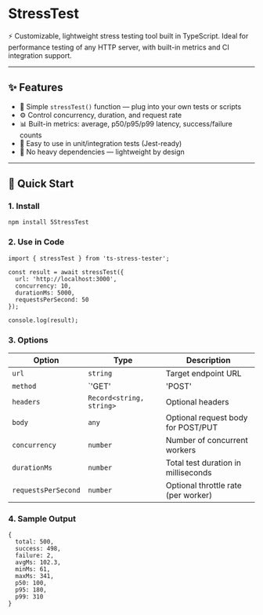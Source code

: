 # StressTest

⚡️ Customizable, lightweight stress testing tool built in TypeScript. Ideal for performance testing of any HTTP server, with built-in metrics and CI integration support.

---

## ✨ Features

- 🔁 Simple `stressTest()` function — plug into your own tests or scripts
- ⚙️ Control concurrency, duration, and request rate
- 📊 Built-in metrics: average, p50/p95/p99 latency, success/failure counts
- 🧪 Easy to use in unit/integration tests (Jest-ready)
- 🚫 No heavy dependencies — lightweight by design

---

## 🚀 Quick Start

### 1. Install

```
npm install 5StressTest
```

### 2. Use in Code
```
import { stressTest } from 'ts-stress-tester';

const result = await stressTest({
  url: 'http://localhost:3000',
  concurrency: 10,
  durationMs: 5000,
  requestsPerSecond: 50
});

console.log(result);
```

### 3. Options

| Option              | Type                      | Description                                      |
|---------------------|---------------------------|--------------------------------------------------|
| `url`               | `string`                  | Target endpoint URL                              |
| `method`            | `'GET' | 'POST' | 'PUT' | 'DELETE'` | HTTP method (default: `'GET'`)         |
| `headers`           | `Record<string, string>`  | Optional headers                                 |
| `body`              | `any`                     | Optional request body for POST/PUT               |
| `concurrency`       | `number`                  | Number of concurrent workers                     |
| `durationMs`        | `number`                  | Total test duration in milliseconds              |
| `requestsPerSecond` | `number`                  | Optional throttle rate (per worker)              |


### 4. Sample Output
```
{
  total: 500,
  success: 498,
  failure: 2,
  avgMs: 102.3,
  minMs: 61,
  maxMs: 341,
  p50: 100,
  p95: 180,
  p99: 310
}
```